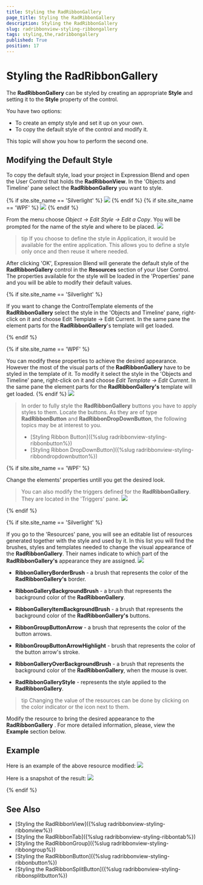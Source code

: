```yaml
---
title: Styling the RadRibbonGallery
page_title: Styling the RadRibbonGallery
description: Styling the RadRibbonGallery
slug: radribbonview-styling-ribbongallery
tags: styling,the,radribbongallery
published: True
position: 17
---
```


# Styling the RadRibbonGallery

The __RadRibbonGallery__ can be styled by creating an appropriate __Style__ and setting it to the __Style__ property of the control.			

You have two options:

* To create an empty style and set it up on your own.
* To copy the default style of the control and modify it.

This topic will show you how to perform the second one.

## Modifying the Default Style

To copy the default style, load your project in Expression Blend and open the User Control that holds the __RadRibbonView__. In the 'Objects and Timeline' pane select the __RadRibbonGallery__ you want to style.
				

{% if site.site_name == 'Silverlight' %}
![](images/RibbonView_Styling_Gallery_Locate.png)
{% endif %}
{% if site.site_name == 'WPF' %}
![](images/RibbonView_Styling_Gallery_LocateWPF.png)
{% endif %}

From the menu choose *Object -> Edit Style -> Edit a Copy*. You will be prompted for the name of the style and where to be placed.
![](images/RibbonView_Styling_Gallery_CreateStyle.png)

>tip If you choose to define the style in Application, it would be available for the entire application. This allows you to define a style only once and then reuse it where needed.

After clicking 'OK', Expression Blend will generate the default style of the __RadRibbonGallery__ control in the __Resources__ section of your User Control. The properties available for the style will be loaded in the 'Properties' pane and you will be able to modify their default values.

{% if site.site_name == 'Silverlight' %}

If you want to change the ControlTemplate elements of the __RadRibbonGallery__ select the style in the 'Objects and Timeline' pane, right-click on it and choose Edit Template -> Edit Current. In the same pane the element parts for the __RadRibbonGallery__'s template will get loaded.

{% endif %}

{% if site.site_name == 'WPF' %}

You can modify these properties to achieve the desired appearance. However the most of the visual parts of the __RadRibbonGallery__ have to be styled in the template of it. To modify it select the style in the 'Objects and Timeline' pane, right-click on it and choose *Edit Template -> Edit Current*. In the same pane the element parts for the __RadRibbonGallery's__ template will get loaded.
{% endif %}
![](images/RibbonView_Styling_Gallery_ControlTemplate.png)

>In order to fully style the __RadRibbonGallery__ buttons you have to apply styles to them. Locate the buttons. As they are of type __RadRibbonButton__ and __RadRibbonDropDownButton__, the following topics may be at interest to you.
>	- [Styling Ribbon Button]({%slug radribbonview-styling-ribbonbutton%})
>	- [Styling Ribbon DropDownButton]({%slug radribbonview-styling-ribbondropdownbutton%})

{% if site.site_name == 'WPF' %}

Change the elements' properties untill you get the desired look.

>You can also modify the triggers defined for the __RadRibbonGallery__. They are located in the 'Triggers' pane.
>![](images/RibbonView_Styling_Gallery_Triggers.png)

{% endif %}

{% if site.site_name == 'Silverlight' %}

If you go to the 'Resources' pane, you will see an editable list of resources generated together with the style and used by it. In this list you will find the brushes, styles and templates needed to change the visual appearance of the __RadRibbonGallery__. Their names indicate to which part of the __RadRibbonGallery's__ appearance they are assigned.
![](images/RibbonView_Styling_Gallery_Resources.png)

* __RibbonGalleryBorderBrush__ - a brush that represents the color of the __RadRibbonGallery's__ border.				

* __RibbonGalleryBackgroundBrush__ - a brush that represents the background color of the __RadRibbonGallery__.					

* __RibbonGalleryItemBackgroundBrush__ - a brush that represents the background color of the __RadRibbonGallery's__ buttons.					

* __RibbonGroupButtonArrow__ - a brush that represents the color of the button arrows.					

* __RibbonGroupButtonArrowHighlight__ - brush that represents the color of the button arrow's stroke.					

* __RibbonGalleryOverBackgroundBrush__ - a brush that represents the background color of the __RadRibbonGallery__, when the mouse is over.					

* __RadRibbonGalleryStyle__ - represents the style applied to the __RadRibbonGallery__.					

>tip Changing the value of the resources can be done by clicking on the color indicator or the icon next to them.

Modify the resource to bring the desired appearance to the __RadRibbonGallery__ . For more detailed information, please, view the __Example__ section below.

## Example

Here is an example of the above resource modified:
![](images/RibbonView_Styling_Gallery_ResourcesModified.png)

Here is a snapshot of the result:
![](images/RibbonView_Styling_Gallery_Example.png)

{% endif %}

## See Also
 * [Styling the RadRibbonView]({%slug radribbonview-styling-ribbonview%})
 * [Styling the RadRibbonTab]({%slug radribbonview-styling-ribbontab%})
 * [Styling the RadRibbonGroup]({%slug radribbonview-styling-ribbongroup%})
 * [Styling the RadRibbonButton]({%slug radribbonview-styling-ribbonbutton%})
 * [Styling the RadRibbonSplitButton]({%slug radribbonview-styling-ribbonsplitbutton%})